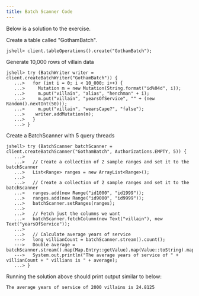 ```yaml
---
title: Batch Scanner Code
---
```


Below is a solution to the exercise.

Create a table called "GothamBatch".

```commandline
jshell> client.tableOperations().create("GothamBatch");
```

Generate 10,000 rows of villain data

```commandline
jshell> try (BatchWriter writer = client.createBatchWriter("GothamBatch")) {
   ...>   for (int i = 0; i < 10_000; i++) {
   ...>     Mutation m = new Mutation(String.format("id%04d", i));
   ...>     m.put("villain", "alias", "henchman" + i);
   ...>     m.put("villain", "yearsOfService", "" + (new Random().nextInt(50)));
   ...>     m.put("villain", "wearsCape?", "false");
   ...>    writer.addMutation(m);
   ...>   }
   ...> }
```

Create a BatchScanner with 5 query threads
```commandline
jshell> try (BatchScanner batchScanner = client.createBatchScanner("GothamBatch", Authorizations.EMPTY, 5)) {
   ...> 
   ...>   // Create a collection of 2 sample ranges and set it to the batchScanner
   ...>   List<Range> ranges = new ArrayList<Range>();
   ...> 
   ...>   // Create a collection of 2 sample ranges and set it to the batchScanner
   ...>   ranges.add(new Range("id1000", "id1999"));
   ...>   ranges.add(new Range("id9000", "id9999"));
   ...>   batchScanner.setRanges(ranges);
   ...> 
   ...>   // Fetch just the columns we want
   ...>   batchScanner.fetchColumn(new Text("villain"), new Text("yearsOfService"));
   ...> 
   ...>   // Calculate average years of service
   --->   long villianCount = batchScanner.stream().count();
   --->   Double average = batchScanner.stream().map(Map.Entry::getValue).map(Value::toString).mapToLong(Long::valueOf).average().getAsDouble();
   --->   System.out.println("The average years of service of " + villianCount + " villians is " + average);
   ...> }
```

Running the solution above should print output similar to below:

```
The average years of service of 2000 villains is 24.8125
```
